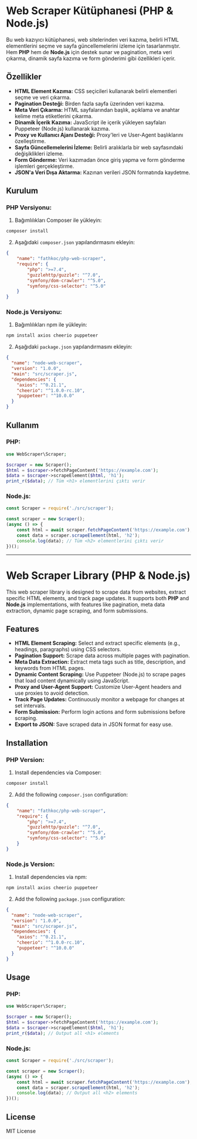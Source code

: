 
# **Web Scraper Kütüphanesi (PHP & Node.js)**

Bu web kazıyıcı kütüphanesi, web sitelerinden veri kazıma, belirli HTML elementlerini seçme ve sayfa güncellemelerini izleme için tasarlanmıştır. Hem **PHP** hem de **Node.js** için destek sunar ve pagination, meta veri çıkarma, dinamik sayfa kazıma ve form gönderimi gibi özellikleri içerir.

## **Özellikler**

- **HTML Element Kazıma:** CSS seçicileri kullanarak belirli elementleri seçme ve veri çıkarma.
- **Pagination Desteği:** Birden fazla sayfa üzerinden veri kazıma.
- **Meta Veri Çıkarma:** HTML sayfalarından başlık, açıklama ve anahtar kelime meta etiketlerini çıkarma.
- **Dinamik İçerik Kazıma:** JavaScript ile içerik yükleyen sayfaları Puppeteer (Node.js) kullanarak kazıma.
- **Proxy ve Kullanıcı Ajanı Desteği:** Proxy'leri ve User-Agent başlıklarını özelleştirme.
- **Sayfa Güncellemelerini İzleme:** Belirli aralıklarla bir web sayfasındaki değişiklikleri izleme.
- **Form Gönderme:** Veri kazımadan önce giriş yapma ve form gönderme işlemleri gerçekleştirme.
- **JSON'a Veri Dışa Aktarma:** Kazınan verileri JSON formatında kaydetme.

## **Kurulum**

### PHP Versiyonu:
1. Bağımlılıkları Composer ile yükleyin:
```bash
composer install
```

2. Aşağıdaki `composer.json` yapılandırmasını ekleyin:

```json
{
    "name": "fathkoc/php-web-scraper",
    "require": {
        "php": ">=7.4",
        "guzzlehttp/guzzle": "^7.0",
        "symfony/dom-crawler": "^5.0",
        "symfony/css-selector": "^5.0"
    }
}
```

### Node.js Versiyonu:
1. Bağımlılıkları npm ile yükleyin:
```bash
npm install axios cheerio puppeteer
```

2. Aşağıdaki `package.json` yapılandırmasını ekleyin:

```json
{
  "name": "node-web-scraper",
  "version": "1.0.0",
  "main": "src/scraper.js",
  "dependencies": {
    "axios": "^0.21.1",
    "cheerio": "^1.0.0-rc.10",
    "puppeteer": "^10.0.0"
  }
}
```

## **Kullanım**

### PHP:

```php
use WebScraper\Scraper;

$scraper = new Scraper();
$html = $scraper->fetchPageContent('https://example.com');
$data = $scraper->scrapeElement($html, 'h1');
print_r($data); // Tüm <h1> elementlerini çıktı verir
```

### Node.js:

```javascript
const Scraper = require('./src/scraper');

const scraper = new Scraper();
(async () => {
    const html = await scraper.fetchPageContent('https://example.com');
    const data = scraper.scrapeElement(html, 'h2');
    console.log(data); // Tüm <h2> elementlerini çıktı verir
})();
```

---

# **Web Scraper Library (PHP & Node.js)**

This web scraper library is designed to scrape data from websites, extract specific HTML elements, and track page updates. It supports both **PHP** and **Node.js** implementations, with features like pagination, meta data extraction, dynamic page scraping, and form submissions.

## **Features**

- **HTML Element Scraping:** Select and extract specific elements (e.g., headings, paragraphs) using CSS selectors.
- **Pagination Support:** Scrape data across multiple pages with pagination.
- **Meta Data Extraction:** Extract meta tags such as title, description, and keywords from HTML pages.
- **Dynamic Content Scraping:** Use Puppeteer (Node.js) to scrape pages that load content dynamically using JavaScript.
- **Proxy and User-Agent Support:** Customize User-Agent headers and use proxies to avoid detection.
- **Track Page Updates:** Continuously monitor a webpage for changes at set intervals.
- **Form Submission:** Perform login actions and form submissions before scraping.
- **Export to JSON:** Save scraped data in JSON format for easy use.

## **Installation**

### PHP Version:
1. Install dependencies via Composer:
```bash
composer install
```

2. Add the following `composer.json` configuration:

```json
{
    "name": "fathkoc/php-web-scraper",
    "require": {
        "php": ">=7.4",
        "guzzlehttp/guzzle": "^7.0",
        "symfony/dom-crawler": "^5.0",
        "symfony/css-selector": "^5.0"
    }
}
```

### Node.js Version:
1. Install dependencies via npm:
```bash
npm install axios cheerio puppeteer
```

2. Add the following `package.json` configuration:

```json
{
  "name": "node-web-scraper",
  "version": "1.0.0",
  "main": "src/scraper.js",
  "dependencies": {
    "axios": "^0.21.1",
    "cheerio": "^1.0.0-rc.10",
    "puppeteer": "^10.0.0"
  }
}
```

## **Usage**

### PHP:

```php
use WebScraper\Scraper;

$scraper = new Scraper();
$html = $scraper->fetchPageContent('https://example.com');
$data = $scraper->scrapeElement($html, 'h1');
print_r($data); // Output all <h1> elements
```

### Node.js:

```javascript
const Scraper = require('./src/scraper');

const scraper = new Scraper();
(async () => {
    const html = await scraper.fetchPageContent('https://example.com');
    const data = scraper.scrapeElement(html, 'h2');
    console.log(data); // Output all <h2> elements
})();
```

## **License**
MIT License
